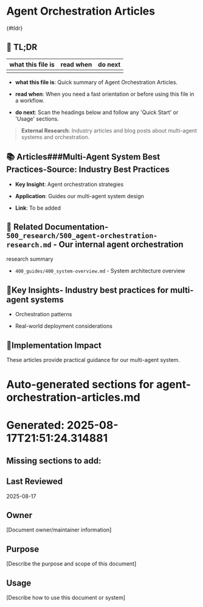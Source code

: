 <!-- CONTEXT_REFERENCE: 400_guides/400_cursor-context-engineering-guide.md -->
<!-- MODULE_REFERENCE: 400_guides/400_deployment-environment-guide.md -->
<!-- MODULE_REFERENCE: 400_guides/400_system-overview.md -->

# Agent Orchestration Articles

{#tldr}

## 🔎 TL;DR

| what this file is | read when | do next |
|---|---|---|
|  |  |  |

- **what this file is**: Quick summary of Agent Orchestration Articles.

- **read when**: When you need a fast orientation or before using this file in a workflow.

- **do next**: Scan the headings below and follow any 'Quick Start' or 'Usage' sections.

> **External Research**: Industry articles and blog posts about multi-agent systems and orchestration.

## 📚 **Articles**###**Multi-Agent System Best Practices**-**Source**: Industry Best Practices

- **Key Insight**: Agent orchestration strategies

- **Application**: Guides our multi-agent system design

- **Link**: To be added

## 🔗 **Related Documentation**- `500_research/500_agent-orchestration-research.md` - Our internal agent orchestration
research summary

- `400_guides/400_system-overview.md` - System architecture overview

## 📖**Key Insights**- Industry best practices for multi-agent systems

- Orchestration patterns

- Real-world deployment considerations

## 🎯**Implementation Impact**

These articles provide practical guidance for our multi-agent system.

<!-- README_AUTOFIX_START -->
# Auto-generated sections for agent-orchestration-articles.md
# Generated: 2025-08-17T21:51:24.314881

## Missing sections to add:

## Last Reviewed

2025-08-17

## Owner

[Document owner/maintainer information]

## Purpose

[Describe the purpose and scope of this document]

## Usage

[Describe how to use this document or system]

<!-- README_AUTOFIX_END -->
